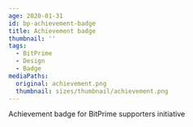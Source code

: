 ```yaml
---
age: 2020-01-31
id: bp-achievement-badge
title: Achievement badge
thumbnail: ''
tags:
  - BitPrime
  - Design
  - Badge
mediaPaths:
  original: achievement.png
  thumbnail: sizes/thumbnail/achievement.png
---
```

Achievement badge for BitPrime supporters initiative